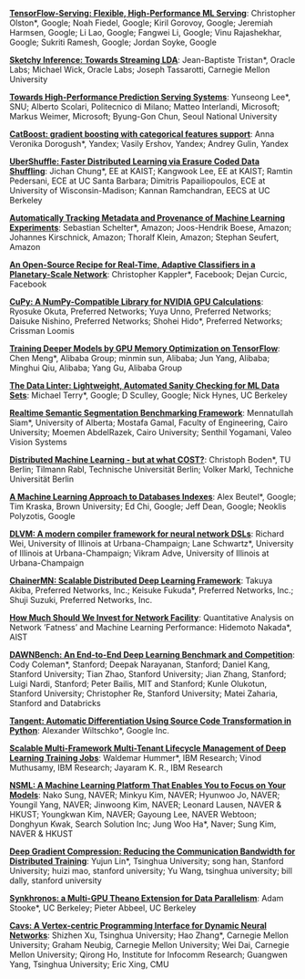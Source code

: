 
[**TensorFlow-Serving: Flexible, High-Performance ML Serving**](assets/papers/paper_1.pdf): Christopher Olston*, Google; Noah Fiedel, Google; Kiril Gorovoy, Google; Jeremiah Harmsen, Google; Li Lao, Google; Fangwei Li, Google; Vinu Rajashekhar, Google; Sukriti Ramesh, Google; Jordan Soyke, Google

[**Sketchy Inference: Towards Streaming LDA**](assets/papers/paper_4.pdf): Jean-Baptiste Tristan*, Oracle Labs; Michael Wick, Oracle Labs; Joseph Tassarotti, Carnegie Mellon University

[**Towards High-Performance Prediction Serving Systems**](assets/papers/paper_9.pdf): Yunseong Lee*, SNU; Alberto Scolari, Politecnico di Milano; Matteo Interlandi, Microsoft; Markus Weimer, Microsoft; Byung-Gon Chun, Seoul National University

[**CatBoost: gradient boosting with categorical features support**](assets/papers/paper_11.pdf): Anna Veronika Dorogush*, Yandex; Vasily Ershov, Yandex; Andrey Gulin, Yandex

[**UberShuffle: Faster Distributed Learning via Erasure Coded Data Shuffling**](assets/papers/paper_12.pdf): Jichan Chung*, EE at KAIST; Kangwook Lee, EE at KAIST; Ramtin Pedersani, ECE at UC Santa Barbara; Dimitris Papailiopoulos, ECE at University of Wisconsin-Madison; Kannan Ramchandran, EECS at UC Berkeley

[**Automatically Tracking Metadata and Provenance of Machine Learning Experiments**](assets/papers/paper_13.pdf): Sebastian Schelter*, Amazon; Joos-Hendrik Boese, Amazon; Johannes Kirschnick, Amazon; Thoralf Klein, Amazon; Stephan Seufert, Amazon

[**An Open-Source Recipe for Real-Time, Adaptive Classifiers in a Planetary-Scale Network**](assets/papers/paper_14.pdf): Christopher Kappler*, Facebook; Dejan Curcic, Facebook

[**CuPy: A NumPy-Compatible Library for NVIDIA GPU Calculations**](assets/papers/paper_16.pdf): Ryosuke Okuta, Preferred Networks; Yuya Unno, Preferred Networks; Daisuke Nishino, Preferred Networks; Shohei Hido*, Preferred Networks; Crissman Loomis

[**Training Deeper Models by GPU Memory Optimization on TensorFlow**](assets/papers/paper_18.pdf): Chen Meng*, Alibaba Group; minmin sun, Alibaba; Jun Yang, Alibaba; Minghui Qiu, Alibaba; Yang Gu, Alibaba Group

[**The Data Linter: Lightweight, Automated Sanity Checking for ML Data Sets**](assets/papers/paper_19.pdf): Michael Terry*, Google; D Sculley, Google; Nick Hynes, UC Berkeley

[**Realtime Semantic Segmentation Benchmarking Framework**](assets/papers/paper_20.pdf): Mennatullah Siam*, University of Alberta; Mostafa Gamal, Faculty of Engineering, Cairo University; Moemen AbdelRazek, Cairo University; Senthil Yogamani, Valeo Vision Systems

[**Distributed Machine Learning - but at what COST?**](assets/papers/paper_21.pdf): Christoph Boden*, TU Berlin; Tilmann Rabl, Technische Universität Berlin; Volker Markl, Techniche Universität Berlin

[**A Machine Learning Approach to Databases Indexes**](assets/papers/paper_22.pdf): Alex Beutel*, Google; Tim Kraska, Brown University; Ed Chi, Google; Jeff Dean, Google; Neoklis Polyzotis, Google

[**DLVM: A modern compiler framework for neural network DSLs**](assets/papers/paper_23.pdf): Richard Wei, University of Illinois at Urbana-Champaign; Lane Schwartz*, University of Illinois at Urbana-Champaign; Vikram Adve, University of Illinois at Urbana-Champaign

[**ChainerMN: Scalable Distributed Deep Learning Framework**](assets/papers/paper_25.pdf): Takuya Akiba, Preferred Networks, Inc.; Keisuke Fukuda*, Preferred Networks, Inc.; Shuji Suzuki, Preferred Networks, Inc.

[**How Much Should We Invest for Network Facility**](assets/papers/paper_26.pdf): Quantitative Analysis on Network ’Fatness’ and Machine Learning Performance: Hidemoto Nakada*, AIST

[**DAWNBench: An End-to-End Deep Learning Benchmark and Competition**](assets/papers/paper_27.pdf): Cody Coleman*, Stanford; Deepak Narayanan, Stanford; Daniel Kang, Stanford University; Tian Zhao, Stanford University; Jian Zhang, Stanford; Luigi Nardi, Stanford; Peter Bailis, MIT and Stanford; Kunle Olukotun, Stanford University; Christopher Re, Stanford University; Matei Zaharia, Stanford and Databricks

[**Tangent: Automatic Differentiation Using Source Code Transformation in Python**](assets/papers/paper_28.pdf): Alexander Wiltschko*, Google Inc.

[**Scalable Multi-Framework Multi-Tenant Lifecycle Management of Deep Learning Training Jobs**](assets/papers/paper_29.pdf): Waldemar Hummer*, IBM Research; Vinod Muthusamy, IBM Research; Jayaram K. R., IBM Research

[**NSML: A Machine Learning Platform That Enables You to Focus on Your Models**](assets/papers/paper_32.pdf): Nako Sung, NAVER; Minkyu Kim, NAVER; Hyunwoo Jo, NAVER; Youngil Yang, NAVER; Jinwoong Kim, NAVER; Leonard Lausen, NAVER & HKUST; Youngkwan Kim, NAVER; Gayoung Lee, NAVER Webtoon; Donghyun Kwak, Search Solution Inc; Jung Woo Ha*, Naver; Sung Kim, NAVER & HKUST

[**Deep Gradient Compression: Reducing the Communication Bandwidth for Distributed Training**](assets/papers/paper_33.pdf): Yujun Lin*, Tsinghua University; song han, Stanford University; huizi mao, stanford university; Yu Wang, tsinghua university; bill dally, stanford university

[**Synkhronos: a Multi-GPU Theano Extension for Data Parallelism**](assets/papers/paper_36.pdf): Adam Stooke*, UC Berkeley; Pieter Abbeel, UC Berkeley

[**Cavs: A Vertex-centric Programming Interface for Dynamic Neural Networks**](assets/papers/paper_37.pdf): Shizhen Xu, Tsinghua University; Hao Zhang*, Carnegie Mellon University; Graham Neubig, Carnegie Mellon University; Wei Dai, Carnegie Mellon University; Qirong Ho, Institute for Infocomm Research; Guangwen Yang, Tsinghua University; Eric Xing, CMU


